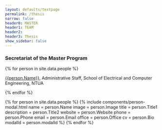 ```yaml
---
layout: defaults/textpage
permalink: /thesis
narrow: false
header0: MASTER
header1: TEAM
header2:
header3: Thesis
show_sidebar: false
---
```

<div class="container mt-5" onload="chooseCategory(this, 'Administration')">
 <h3 class="mt-5 mb-3 colored-main">
    Secretariat of the Master Program
  </h3>
  {% for person in site.data.people %}
    <p>
      <a href="" data-toggle="modal" data-target="{{person.modalId}}">{{person.Name}}</a>, Administrative Staff, School of Electrical and
      Computer Engineering, NTUA
    </p>
  {% endfor %}

  <!-- Modals -->
  {% for person in site.data.people %}
    {% include components/person-modal.html
      name = person.Name
      image = person.Image
      title = person.Title1
      description = person.Title2
      website = person.Website
      phone = person.Phone
      email = person.Email
      office = person.Office
      cv = person.Bio
      modalId = person.modalId
    %}
  {% endfor %}
</div>

<script>
  function chooseCategory(elem, category) {
    let staff = document.getElementById('text-staff');
    elem.classList.add('selected');

    let persons = document.getElementsByClassName('person');
    for (const person of persons) {
      person.classList.add('d-none');
    }
    staff.classList.remove('d-none');
  }
</script>
